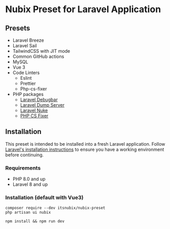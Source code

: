# Nubix Preset for Laravel Application

## Presets
* Laravel Breeze
* Laravel Sail
* TailwindCSS with JIT mode
* Common GitHub actions
* MySQL
* Vue 3
* Code Linters
    * Eslint
    * Prettier
    * Php-cs-fixer
* PHP packages
    * [Laravel Debugbar](https://github.com/barryvdh/laravel-debugbar)
    * [Laravel Dump Server](https://github.com/beyondcode/laravel-dump-server)
    * [Laravel Nuke](https://github.com/itsnubix/laravel-nuke)
    * [PHP CS Fixer](https://github.com/FriendsOfPHP/PHP-CS-Fixer)
    
## Installation
This preset is intended to be installed into a fresh Laravel application. 
Follow [Laravel's installation instructions](https://laravel.com/docs/8.x/installation) to ensure you have a working environment before continuing.

### Requirements
* PHP 8.0 and up
* Laravel 8 and up

### Installation (default with Vue3)
```shell
composer require --dev itsnubix/nubix-preset
php artisan ui nubix

npm install && npm run dev
```
